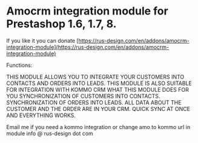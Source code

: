 # Amocrm integration module for Prestashop 1.6, 1.7, 8.
If you like it you can donate [https://rus-design.com/en/addons/amocrm-integration-module](https://rus-design.com/en/addons/amocrm-integration-module)

Functions:

THIS MODULE ALLOWS YOU TO INTEGRATE YOUR CUSTOMERS INTO CONTACTS AND ORDERS INTO LEADS. THIS MODULE IS ALSO SUITABLE FOR INTEGRATION WITH KOMMO CRM WHAT THIS MODULE DOES FOR YOU SYNCHRONIZATION OF CUSTOMERS INTO CONTACTS. SYNCHRONIZATION OF ORDERS INTO LEADS. ALL DATA ABOUT THE CUSTOMER AND THE ORDER ARE IN YOUR CRM. QUICK SYNC AT ONCE AND EVERYTHING WORKS.

Email me if you need a kommo integration or change amo to kommo url in module
info @ rus-design dot com
